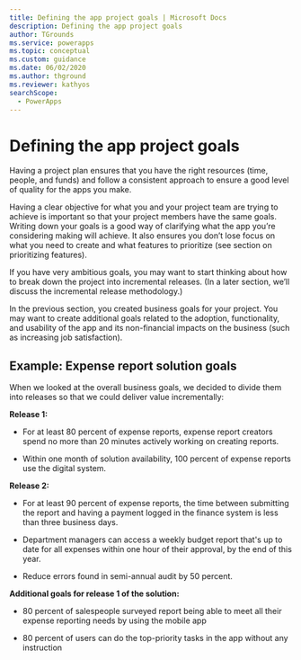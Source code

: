 ```yaml
---
title: Defining the app project goals | Microsoft Docs
description: Defining the app project goals
author: TGrounds
ms.service: powerapps
ms.topic: conceptual
ms.custom: guidance
ms.date: 06/02/2020
ms.author: thground
ms.reviewer: kathyos
searchScope:  
  - PowerApps
---
```


# Defining the app project goals

Having a project plan ensures that you have the right resources (time, people, and
funds) and follow a consistent approach to ensure a good level of quality for
the apps you make.

Having a clear objective for what you and your project team are trying to
achieve is important so that your project members have the same goals. Writing
down your goals is a good way of clarifying what the app you’re considering
making will achieve. It also ensures you don’t lose focus on what you need to
create and what features to prioritize (see section on prioritizing features).

If you have very ambitious goals, you may want to start thinking about how to
break down the project into incremental releases. (In a later section, we’ll
discuss the incremental release methodology.)

In the previous section, you created business goals for your project. You may
want to create additional goals related to the adoption, functionality, and
usability of the app and its non-financial impacts on the business (such as
increasing job satisfaction).

## Example: Expense report solution goals

When we looked at the overall business goals, we decided to divide them into
releases so that we could deliver value incrementally:

**Release 1:**

- For at least 80&nbsp;percent of expense reports, expense report creators spend no more
    than 20 minutes actively working on creating reports.

- Within one month of solution availability, 100&nbsp;percent of expense reports use the
    digital system.

**Release 2:**

- For at least 90&nbsp;percent of expense reports, the time between submitting the report
    and having a payment logged in the finance system is less than three business
    days.

- Department managers can access a weekly budget report that's up to date for
    all expenses within one hour of their approval, by the end of this year.

- Reduce errors found in semi-annual audit by 50&nbsp;percent.

**Additional goals for release 1 of the solution:**

- 80&nbsp;percent of salespeople surveyed report being able to meet all their expense
    reporting needs by using the mobile app

- 80&nbsp;percent of users can do the top-priority tasks in the app without any
    instruction
